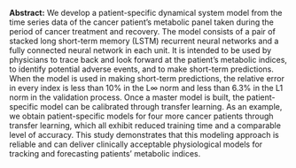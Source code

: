 **Abstract:** We develop a patient-specific dynamical system model from the time series data of the cancer patient’s metabolic panel taken during the period of cancer treatment and recovery. The model consists of a pair of stacked long short-term memory (LSTM) recurrent neural networks and a fully connected neural network in each unit. It is intended to be used by physicians to trace back and look forward at the patient’s metabolic indices, to identify potential adverse events, and to make short-term predictions. When the model is used in making short-term predictions, the relative error in every index is less than 10% in the L∞ norm and less than 6.3% in the L1 norm in the validation process. Once a master model is built, the patient-specific model can be calibrated through transfer learning. As an example, we obtain patient-specific models for four more cancer patients through transfer learning, which all exhibit reduced training time and a comparable level of accuracy. This study demonstrates that this modeling approach is reliable and can deliver clinically acceptable physiological models for tracking and forecasting patients’ metabolic indices.